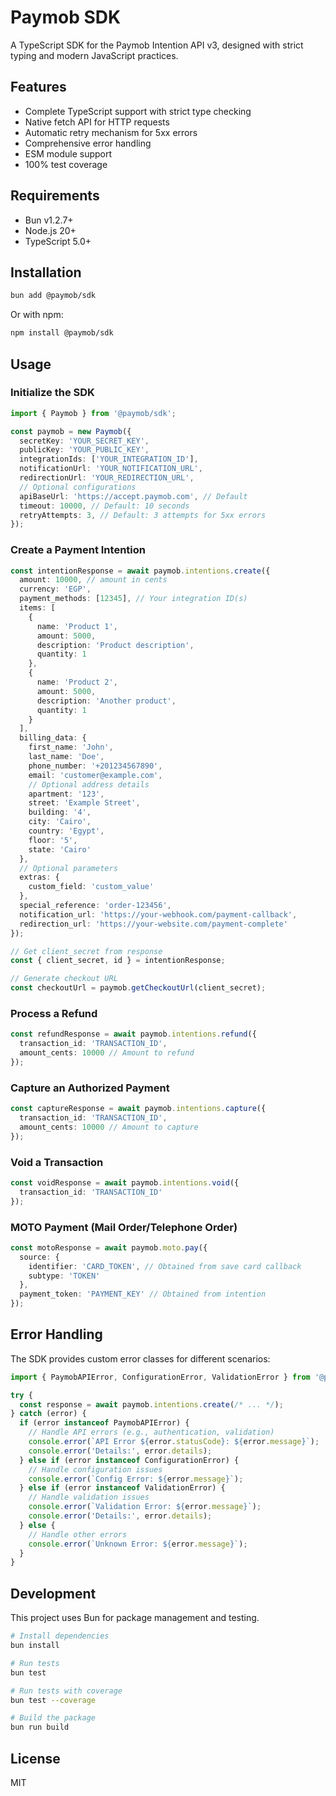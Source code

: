 # Paymob SDK

A TypeScript SDK for the Paymob Intention API v3, designed with strict typing and modern JavaScript practices.

## Features

- Complete TypeScript support with strict type checking
- Native fetch API for HTTP requests
- Automatic retry mechanism for 5xx errors
- Comprehensive error handling
- ESM module support
- 100% test coverage

## Requirements

- Bun v1.2.7+
- Node.js 20+
- TypeScript 5.0+

## Installation

```bash
bun add @paymob/sdk
```

Or with npm:

```bash
npm install @paymob/sdk
```

## Usage

### Initialize the SDK

```typescript
import { Paymob } from '@paymob/sdk';

const paymob = new Paymob({
  secretKey: 'YOUR_SECRET_KEY',
  publicKey: 'YOUR_PUBLIC_KEY',
  integrationIds: ['YOUR_INTEGRATION_ID'],
  notificationUrl: 'YOUR_NOTIFICATION_URL',
  redirectionUrl: 'YOUR_REDIRECTION_URL',
  // Optional configurations
  apiBaseUrl: 'https://accept.paymob.com', // Default
  timeout: 10000, // Default: 10 seconds
  retryAttempts: 3, // Default: 3 attempts for 5xx errors
});
```

### Create a Payment Intention

```typescript
const intentionResponse = await paymob.intentions.create({
  amount: 10000, // amount in cents
  currency: 'EGP',
  payment_methods: [12345], // Your integration ID(s)
  items: [
    {
      name: 'Product 1',
      amount: 5000,
      description: 'Product description',
      quantity: 1
    },
    {
      name: 'Product 2',
      amount: 5000,
      description: 'Another product',
      quantity: 1
    }
  ],
  billing_data: {
    first_name: 'John',
    last_name: 'Doe',
    phone_number: '+201234567890',
    email: 'customer@example.com',
    // Optional address details
    apartment: '123',
    street: 'Example Street',
    building: '4',
    city: 'Cairo',
    country: 'Egypt',
    floor: '5',
    state: 'Cairo'
  },
  // Optional parameters
  extras: {
    custom_field: 'custom_value'
  },
  special_reference: 'order-123456',
  notification_url: 'https://your-webhook.com/payment-callback',
  redirection_url: 'https://your-website.com/payment-complete'
});

// Get client_secret from response
const { client_secret, id } = intentionResponse;

// Generate checkout URL
const checkoutUrl = paymob.getCheckoutUrl(client_secret);
```

### Process a Refund

```typescript
const refundResponse = await paymob.intentions.refund({
  transaction_id: 'TRANSACTION_ID',
  amount_cents: 10000 // Amount to refund
});
```

### Capture an Authorized Payment

```typescript
const captureResponse = await paymob.intentions.capture({
  transaction_id: 'TRANSACTION_ID',
  amount_cents: 10000 // Amount to capture
});
```

### Void a Transaction

```typescript
const voidResponse = await paymob.intentions.void({
  transaction_id: 'TRANSACTION_ID'
});
```

### MOTO Payment (Mail Order/Telephone Order)

```typescript
const motoResponse = await paymob.moto.pay({
  source: {
    identifier: 'CARD_TOKEN', // Obtained from save card callback
    subtype: 'TOKEN'
  },
  payment_token: 'PAYMENT_KEY' // Obtained from intention
});
```

## Error Handling

The SDK provides custom error classes for different scenarios:

```typescript
import { PaymobAPIError, ConfigurationError, ValidationError } from '@paymob/sdk';

try {
  const response = await paymob.intentions.create(/* ... */);
} catch (error) {
  if (error instanceof PaymobAPIError) {
    // Handle API errors (e.g., authentication, validation)
    console.error(`API Error ${error.statusCode}: ${error.message}`);
    console.error('Details:', error.details);
  } else if (error instanceof ConfigurationError) {
    // Handle configuration issues
    console.error(`Config Error: ${error.message}`);
  } else if (error instanceof ValidationError) {
    // Handle validation issues
    console.error(`Validation Error: ${error.message}`);
    console.error('Details:', error.details);
  } else {
    // Handle other errors
    console.error(`Unknown Error: ${error.message}`);
  }
}
```

## Development

This project uses Bun for package management and testing.

```bash
# Install dependencies
bun install

# Run tests
bun test

# Run tests with coverage
bun test --coverage

# Build the package
bun run build
```

## License

MIT
